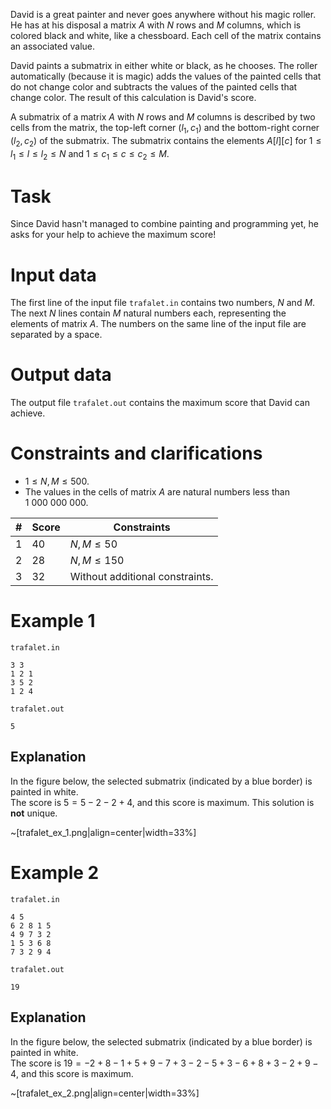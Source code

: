 David is a great painter and never goes anywhere without his magic roller. He has at his disposal a matrix $A$ with $N$ rows and $M$ columns, which is colored black and white, like a chessboard. Each cell of the matrix contains an associated value.

David paints a submatrix in either white or black, as he chooses. The roller automatically (because it is magic) adds the values of the painted cells that do not change color and subtracts the values of the painted cells that change color. The result of this calculation is David's score.

A submatrix of a matrix $A$ with $N$ rows and $M$ columns is described by two cells from the matrix, the top-left corner $(l_1, c_1)$ and the bottom-right corner $(l_2, c_2)$ of the submatrix. The submatrix contains the elements $A[l][c]$ for $1 \leq l_1 \leq l \leq l_2 \leq N$ and $1 \leq c_1 \leq c \leq c_2 \leq M$.

# Task

Since David hasn't managed to combine painting and programming yet, he asks for your help to achieve the maximum score!

# Input data

The first line of the input file `trafalet.in` contains two numbers, $N$ and $M$.
The next $N$ lines contain $M$ natural numbers each, representing the elements of matrix $A$. The numbers on the same line of the input file are separated by a space.

# Output data

The output file `trafalet.out` contains the maximum score that David can achieve.

# Constraints and clarifications

* $1 \leq N, M \leq 500$.
* The values in the cells of matrix $A$ are natural numbers less than $1 \ 000 \ 000 \ 000$.

| # | Score | Constraints |
| - | - | ------------ |
| 1 | 40 | $N, M \leq 50$ |
| 2 | 28 | $N, M \leq 150$ |
| 3 | 32 | Without additional constraints. |

# Example 1

`trafalet.in`
```
3 3 
1 2 1
3 5 2
1 2 4
```

`trafalet.out`
```
5
```

## Explanation

In the figure below, the selected submatrix (indicated by a blue border) is painted in white.  
The score is $5 = 5 - 2 - 2 + 4$, and this score is maximum. This solution is **not** unique.

~[trafalet_ex_1.png|align=center|width=33%]

# Example 2

`trafalet.in`
```
4 5
6 2 8 1 5
4 9 7 3 2
1 5 3 6 8
7 3 2 9 4
```

`trafalet.out`
```
19
```

## Explanation

In the figure below, the selected submatrix (indicated by a blue border) is painted in white.  
The score is $19 = -2 + 8 - 1 + 5 + 9 - 7 + 3 - 2 - 5 + 3 - 6 + 8 + 3 - 2 + 9 - 4$, and this score is maximum.

~[trafalet_ex_2.png|align=center|width=33%]